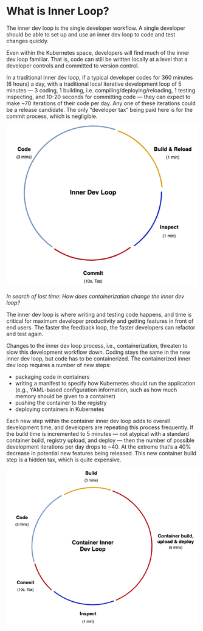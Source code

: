 # What is Inner Loop?

The inner dev loop is the single developer workflow. A single developer should be able to set up and use an inner dev loop to code and test changes quickly.

Even within the Kubernetes space, developers will find much of the inner dev loop familiar. That is, code can still be written locally at a level that a developer controls and committed to version control.

In a traditional inner dev loop, if a typical developer codes for 360 minutes (6 hours) a day, with a traditional local iterative development loop of 5 minutes — 3 coding, 1 building, i.e. compiling/deploying/reloading, 1 testing inspecting, and 10-20 seconds for committing code — they can expect to make ~70 iterations of their code per day. Any one of these iterations could be a release candidate. The only “developer tax” being paid here is for the commit process, which is negligible.

![Before Microservices](./images/local-development-3.png)

*In search of lost time: How does containerization change the inner dev loop?*

The inner dev loop is where writing and testing code happens, and time is critical for maximum developer productivity and getting features in front of end users. The faster the feedback loop, the faster developers can refactor and test again.

Changes to the inner dev loop process, i.e., containerization, threaten to slow this development workflow down. Coding stays the same in the new inner dev loop, but code has to be containerized. The containerized inner dev loop requires a number of new steps:

- packaging code in containers
- writing a manifest to specify how Kubernetes should run the application (e.g., YAML-based configuration information, such as how much memory should be given to a container)
- pushing the container to the registry
- deploying containers in Kubernetes

Each new step within the container inner dev loop adds to overall development time, and developers are repeating this process frequently. If the build time is incremented to 5 minutes — not atypical with a standard container build, registry upload, and deploy — then the number of possible development iterations per day drops to ~40. At the extreme that’s a 40% decrease in potential new features being released. This new container build step is a hidden tax, which is quite expensive.

![After Microservices](./images/local-development-4.png)